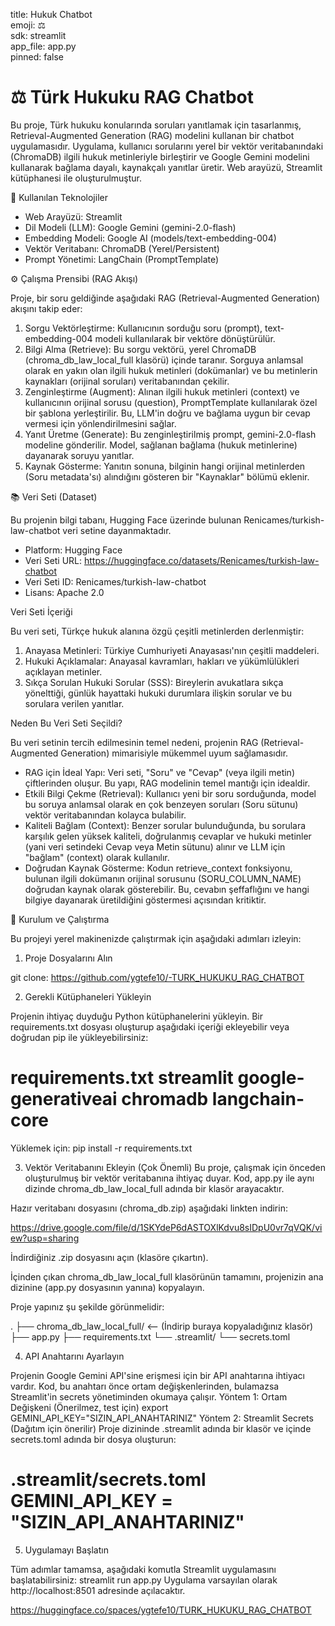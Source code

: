 title: Hukuk Chatbot  
emoji: ⚖  
sdk: streamlit  
app_file: app.py  
pinned: false  

# ⚖ Türk Hukuku RAG Chatbot


Bu proje, Türk hukuku konularında soruları yanıtlamak için tasarlanmış, Retrieval-Augmented Generation (RAG) modelini kullanan bir chatbot uygulamasıdır.
Uygulama, kullanıcı sorularını yerel bir vektör veritabanındaki (ChromaDB) ilgili hukuk metinleriyle birleştirir ve Google Gemini modelini kullanarak bağlama dayalı, kaynakçalı yanıtlar üretir.
Web arayüzü, Streamlit kütüphanesi ile oluşturulmuştur.

🚀 Kullanılan Teknolojiler

* Web Arayüzü: Streamlit
* Dil Modeli (LLM): Google Gemini (gemini-2.0-flash)
* Embedding Modeli: Google AI (models/text-embedding-004)
* Vektör Veritabanı: ChromaDB (Yerel/Persistent)
* Prompt Yönetimi: LangChain (PromptTemplate)

⚙ Çalışma Prensibi (RAG Akışı)

Proje, bir soru geldiğinde aşağıdaki RAG (Retrieval-Augmented Generation) akışını takip eder:
1. Sorgu Vektörleştirme: Kullanıcının sorduğu soru (prompt), text-embedding-004 modeli kullanılarak bir vektöre dönüştürülür.
2. Bilgi Alma (Retrieve): Bu sorgu vektörü, yerel ChromaDB (chroma_db_law_local_full klasörü) içinde taranır. Sorguya anlamsal olarak en yakın olan ilgili hukuk metinleri (dokümanlar) ve bu metinlerin kaynakları (orijinal soruları) veritabanından çekilir.
3. Zenginleştirme (Augment): Alınan ilgili hukuk metinleri (context) ve kullanıcının orijinal sorusu (question), PromptTemplate kullanılarak özel bir şablona yerleştirilir. Bu, LLM'in doğru ve bağlama uygun bir cevap vermesi için yönlendirilmesini sağlar.
4. Yanıt Üretme (Generate): Bu zenginleştirilmiş prompt, gemini-2.0-flash modeline gönderilir. Model, sağlanan bağlama (hukuk metinlerine) dayanarak soruyu yanıtlar.
5. Kaynak Gösterme: Yanıtın sonuna, bilginin hangi orijinal metinlerden (Soru metadata'sı) alındığını gösteren bir "Kaynaklar" bölümü eklenir.

📚 Veri Seti (Dataset)

Bu projenin bilgi tabanı, Hugging Face üzerinde bulunan Renicames/turkish-law-chatbot veri setine dayanmaktadır.
* Platform: Hugging Face
* Veri Seti URL: https://huggingface.co/datasets/Renicames/turkish-law-chatbot
* Veri Seti ID: Renicames/turkish-law-chatbot
* Lisans: Apache 2.0

Veri Seti İçeriği

Bu veri seti, Türkçe hukuk alanına özgü çeşitli metinlerden derlenmiştir:
1. Anayasa Metinleri: Türkiye Cumhuriyeti Anayasası'nın çeşitli maddeleri.
2. Hukuki Açıklamalar: Anayasal kavramları, hakları ve yükümlülükleri açıklayan metinler.
3. Sıkça Sorulan Hukuki Sorular (SSS): Bireylerin avukatlara sıkça yönelttiği, günlük hayattaki hukuki durumlara ilişkin sorular ve bu sorulara verilen yanıtlar.

Neden Bu Veri Seti Seçildi?

Bu veri setinin tercih edilmesinin temel nedeni, projenin RAG (Retrieval-Augmented Generation) mimarisiyle mükemmel uyum sağlamasıdır.
* RAG için İdeal Yapı: Veri seti, "Soru" ve "Cevap" (veya ilgili metin) çiftlerinden oluşur. Bu yapı, RAG modelinin temel mantığı için idealdir.
* Etkili Bilgi Çekme (Retrieval): Kullanıcı yeni bir soru sorduğunda, model bu soruya anlamsal olarak en çok benzeyen soruları (Soru sütunu) vektör veritabanından kolayca bulabilir.
* Kaliteli Bağlam (Context): Benzer sorular bulunduğunda, bu sorulara karşılık gelen yüksek kaliteli, doğrulanmış cevaplar ve hukuki metinler (yani veri setindeki Cevap veya Metin sütunu) alınır ve LLM için "bağlam" (context) olarak kullanılır.
* Doğrudan Kaynak Gösterme: Kodun retrieve_context fonksiyonu, bulunan ilgili dokümanın orijinal sorusunu (SORU_COLUMN_NAME) doğrudan kaynak olarak gösterebilir. Bu, cevabın şeffaflığını ve hangi bilgiye dayanarak üretildiğini göstermesi açısından kritiktir.

🔧 Kurulum ve Çalıştırma

Bu projeyi yerel makinenizde çalıştırmak için aşağıdaki adımları izleyin:

1. Proje Dosyalarını Alın

git clone: https://github.com/ygtefe10/-TURK_HUKUKU_RAG_CHATBOT

2. Gerekli Kütüphaneleri Yükleyin

Projenin ihtiyaç duyduğu Python kütüphanelerini yükleyin. Bir requirements.txt dosyası oluşturup aşağıdaki içeriği ekleyebilir veya doğrudan pip ile yükleyebilirsiniz:
# requirements.txt streamlit google-generativeai chromadb langchain-core
Yüklemek için: pip install -r requirements.txt

3. Vektör Veritabanını Ekleyin (Çok Önemli)
Bu proje, çalışmak için önceden oluşturulmuş bir vektör veritabanına ihtiyaç duyar. Kod, app.py ile aynı dizinde chroma_db_law_local_full adında bir klasör arayacaktır.

Hazır veritabanı dosyasını (chroma_db.zip) aşağıdaki linkten indirin:

https://drive.google.com/file/d/1SKYdeP6dASTOXlKdvu8sIDpU0vr7qVQK/view?usp=sharing

İndirdiğiniz .zip dosyasını açın (klasöre çıkartın).

İçinden çıkan chroma_db_law_local_full klasörünün tamamını, projenizin ana dizinine (app.py dosyasının yanına) kopyalayın.

Proje yapınız şu şekilde görünmelidir:

. ├── chroma_db_law_local_full/ <-- (İndirip buraya kopyaladığınız klasör) ├── app.py ├── requirements.txt └── .streamlit/ └── secrets.toml

4. API Anahtarını Ayarlayın

Projenin Google Gemini API'sine erişmesi için bir API anahtarına ihtiyacı vardır. Kod, bu anahtarı önce ortam değişkenlerinden, bulamazsa Streamlit'in secrets yönetiminden okumaya çalışır.
Yöntem 1: Ortam Değişkeni (Önerilmez, test için) export GEMINI_API_KEY="SIZIN_API_ANAHTARINIZ"
Yöntem 2: Streamlit Secrets (Dağıtım için önerilir)
Proje dizininde .streamlit adında bir klasör ve içinde secrets.toml adında bir dosya oluşturun:
# .streamlit/secrets.toml GEMINI_API_KEY = "SIZIN_API_ANAHTARINIZ"

5. Uygulamayı Başlatın

Tüm adımlar tamamsa, aşağıdaki komutla Streamlit uygulamasını başlatabilirsiniz:
streamlit run app.py
Uygulama varsayılan olarak http://localhost:8501 adresinde açılacaktır.

https://huggingface.co/spaces/ygtefe10/TURK_HUKUKU_RAG_CHATBOT
